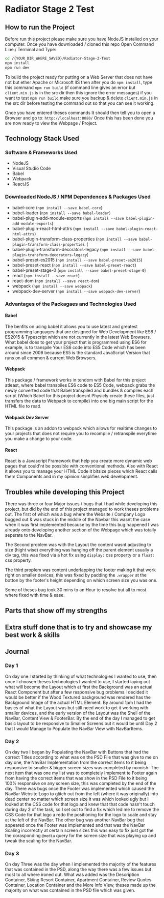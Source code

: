 # Radiator Stage 2 Test

## How to run the Project

Before run this project please make sure you have NodeJS installed on your computer. Once you have downloaded / cloned this repo Open Command Line / Terminal and Type:
```bash
cd /{YOUR_DIR_WHERE_SAVED}/Radiator-Stage-2-Test
npm install
npm run dev
```

To build the project ready for putting on a Web Server that does not have not but ether Apache or Microsoft IIS then after you do `npm install`, type this command
`npm run build` (if command line gives an error but `client.min.js` is in the src dir then this ignore the error messages) if you want to test `npm run build` make sure you backup & delete `client.min.js` in the src dir before testing the command out so that you can see it working.

Once you have entered theses commands It should then tell you to open a Browser and go to:
`http://localhost:8080/`
Once this has been done you are now ready to view the Webpage / Project.

## Technology Stack Used
### Software & Frameworks Used

* NodeJS
* Visual Studio Code
* Babel
* Webpack
* ReactJS

### Downloaded NodeJS / NPM Dependences & Packages Used

* babel-core  (` npm install --save babel-core `)
* babel-loader (` npm install --save babel-loader `)
* babel-plugin-add-module-exports (` npm install --save babel-plugin-add-module-exports `)
* babel-plugin-react-html-attrs (` npm install --save babel-plugin-react-html-attrs `)
* babel-plugin-transform-class-properties (` npm install --save babel-plugin-transform-class-properties  `)
* babel-plugin-transform-decorators-legacy (` npm install --save babel-plugin-transform-decorators-legacy `)
* babel-preset-es2015 (` npm install --save babel-preset-es2015 `)
* babel-preset-react (` npm install --save babel-preset-react `)
* babel-preset-stage-0 (` npm install --save babel-preset-stage-0 `)
* react (` npm install --save react `)
* react-dom (` npm install --save react-dom `)
* webpack (` npm install --save webpack `)
* webpack-dev-server (` npm install --save webpack-dev-server `)

### Advantages of the Packagaes and Technologies Used
#### Babel
The benfits on using babel it allows you to use latest and greatest programming languages that are designed for Web Development like ES6 / ES2015 & Typescript which are not currently in the latest Web Browsers. What babel does to get your project that is programmed using ES6 for example, is to transpile Your ES6 code into ES5 Code which has been around since 2009 because ES5 is the standard JavaScript Version that runs on all common & current Web Browsers.

#### Webpack
This package / framework works in tendom with Babel for this project atleast, where babel transpiles ES6 code to ES5 Code, webpack grabs the newly converted code that Babel transpiled and bundles & compiles each script (Which Babel for this project doesnt Physicly create these files, just transfers the data to Webpack to compile) into one big main script for the HTML file to read.

#### Webpack Dev Server
This package is an addon to webpack which allows for realtime changes to your projects that does not require you to recompile / retranspile everytime you make a change to your code.

#### React
React is a Javascript Framework that help you create more dynamic web pages that could'nt be possible with conventional methods. Also with React it allows you to manage your HTML Code it bitsize pieces which React calls them Components and in my opinion simplifies web development.

## Troubles while developing this Project
There was three or four Major issues / bugs that I had while developing this project, but did by the end of this project managed to work theses problems out. The first of which was a bug where the Website / Company Logo bugged out & was stuck in the middle of the Navbar this wasnt the case when it was first implemented because by the time this bug happened I was already onto developing another section of the Webpage which was totally seperate to the NavBar. 

The Second problem was with the Layout the content wasnt adjusting to size (hight wise) everything was hanging off the parent element usually a div tag, this was fixed via a hot fix using `display:` css property or a `float:` css property. 

The third proplem was content underlapping the footer making it that work right on smaller devices, this was fixed by padding the `.wrapper` at the botton by the footer's height depending on which screen size you was one. 

Some of theses bug took 30 mins to an Hour to resolve but all to most where fixed with time & ease.

## Parts that show off my strengths

## Extra stuff done that is to try and showcase my best work & skills

## Journal

### Day 1
On day one I started by thinking of what technologies I wanted to use, then once I choosen theses technologies I wanted to use, I started laying out what will become the Layout which at first the Background was an actual React Component but after a few responsive bug problems I decided it would be better if the Wood Textured background was rendered has the Background Image of the actual HTML Element. By around 1pm I had the basics of what the Layout was but still need work to get it working with smaller devices, and the early version of the Layout was the Shell of the NavBar, Content View & FooterBar. By the end of the day I managed to get basic layout to be responsive to Smaller Screens but it would be until Day 2 that I would Manage to Populate the NavBar View with NavBarItems.

### Day 2
On day two I began by Populating the NavBar with Buttons that had the correct Titles according to what was on the PSD File that was give to me on day one, the NavBar Implementation from the correct items to it being responsive to smaller & bigger screen sizes was completed by noonish. The next item that was one my list was to completely Implement te Footer again from having the correct items that was show in the PSD File to it being 100% responsive on any screen size, this was completed by the end of the day. There was bugs once the Footer was implemented which caused the NavBar Website Logo to glitch out from the left (where it was originally) into dead center no matter which screen size it was which looked ugly but I looked at the CSS code for that logo and knew that that code hasn't touch during day 2 of the task, so I set out to find a fix which led me to remove the CSS Code for that logo a redo the positioning for the logo to scale and stay at the left of the NavBar. The other bug was another NavBar bug that appeared once the Footer was implemented and that was the NavBar Scaling incorrectly at certain screen sizes this was easy to fix just got the the corasponding `@media` query for the screen size that was playing up and tweak the scaling for the NavBar.

### Day 3
On day Three was the day when I implemented the majority of the features that was contained in the PSD, along the way there was a few issues but most to all where ironed out. What was added was the Description Container, Skiing Resort Container, Apartment Container, Review Quotes Container, Location Container and the More Info View, theses made up the majority on what was contained in the PSD file which was given.